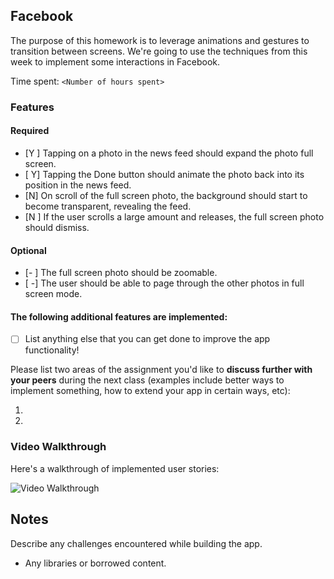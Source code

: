 ## Facebook

The purpose of this homework is to leverage animations and gestures to transition between screens. We're going to use the techniques from this week to implement some interactions in Facebook.

Time spent: `<Number of hours spent>`

### Features

#### Required

- [Y ] Tapping on a photo in the news feed should expand the photo full screen.
- [ Y] Tapping the Done button should animate the photo back into its position in the news feed.
- [N] On scroll of the full screen photo, the background should start to become transparent, revealing the feed.
- [N ] If the user scrolls a large amount and releases, the full screen photo should dismiss.

#### Optional

- [- ] The full screen photo should be zoomable.
- [ -] The user should be able to page through the other photos in full screen mode.

#### The following **additional** features are implemented:

- [ ] List anything else that you can get done to improve the app functionality!

Please list two areas of the assignment you'd like to **discuss further with your peers** during the next class (examples include better ways to implement something, how to extend your app in certain ways, etc):

1. 
2. 

### Video Walkthrough 

Here's a walkthrough of implemented user stories:

<img src='http://i.imgur.com/vErg0Ix.mp4' title='Video Walkthrough' width='' alt='Video Walkthrough' />


## Notes

Describe any challenges encountered while building the app.

* Any libraries or borrowed content.

